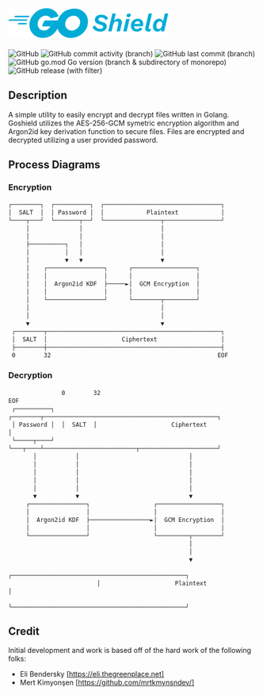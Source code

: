 ![GoShield Logo](docs/assets/goshield_logo_60.png)
---
![GitHub](https://img.shields.io/github/license/acavella/goshield)
![GitHub commit activity (branch)](https://img.shields.io/github/commit-activity/t/acavella/goshield)
![GitHub last commit (branch)](https://img.shields.io/github/last-commit/acavella/goshield/main)
![GitHub go.mod Go version (branch & subdirectory of monorepo)](https://img.shields.io/github/go-mod/go-version/acavella/goshield/main)
![GitHub release (with filter)](https://img.shields.io/github/v/release/acavella/goshield)

## Description
A simple utility to easily encrypt and decrypt files written in Golang. Goshield utilizes the AES-256-GCM symetric encryption algorithm and Argon2id key derivation function to secure files. Files are encrypted and decrypted utilizing a user provided password.

## Process Diagrams
### Encryption
```shell
┌────────┐  ┌──────────┐  ┌─────────────────────────────────┐
│  SALT  │  │ Password │  │            Plaintext            │
└────┬───┘  └───────┬──┘  └────────────────┬────────────────┘
     │              │                      │
     │              │                      │
     ├──────────┐   │                      │
     │          │   │                      │
     │          ▼   ▼                      ▼
     │    ┌────────────────┐      ┌──────────────────┐
     │    │                │      │                  │
     │    │  Argon2id KDF  ├─────►│  GCM Encryption  │
     │    │                │      │                  │
     │    └────────────────┘      └────────┬─────────┘
     │                                     │
     │                                     │
     ▼                                     ▼
 ┌────────┬─────────────────────────────────────────────────┐
 │  SALT  │                     Ciphertext                  │
 ├────────┼─────────────────────────────────────────────────┤
 0        32                                               EOF
```
### Decryption
```shell
               0        32                                               EOF
 ┌──────────┐  ┌────────┬─────────────────────────────────────────────────┐
 │ Password │  │  SALT  │                     Ciphertext                  │
 └─────┬────┘  └───┬────┴──────────────────────────┬──────────────────────┘
       │           │                               │
       │           │                               │
       │           │                               │
       │           │                               │
       │           │                               │
       ▼           ▼                               ▼
     ┌────────────────┐                  ┌──────────────────┐
     │                │                  │                  │
     │  Argon2id KDF  ├─────────────────►│  GCM Encryption  │
     │                │                  │                  │
     └────────────────┘                  └─────────┬────────┘
                                                   │
                                                   │
                                                   ▼
                         ┌─────────────────────────────────────────────────┐
                         │                     Plaintext                   │
                         └─────────────────────────────────────────────────┘
```

## Credit
Initial development and work is based off of the hard work of the following folks:
- Eli Bendersky [https://eli.thegreenplace.net]
- Mert Kimyonşen [https://github.com/mrtkmynsndev/]
